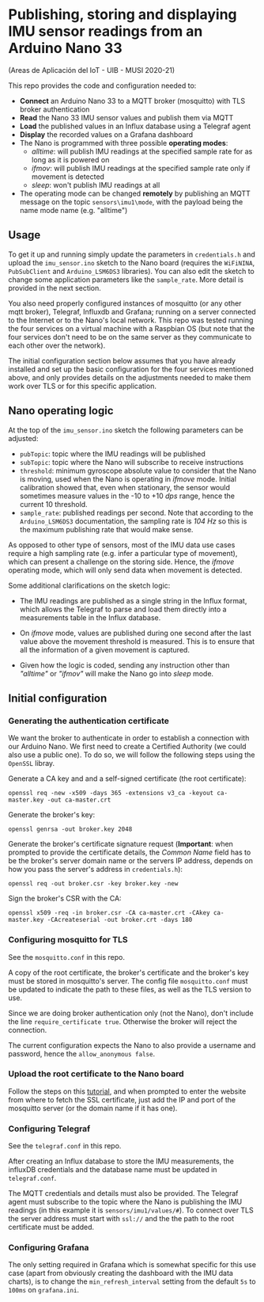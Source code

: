 # Publishing, storing and displaying IMU sensor readings from an Arduino Nano 33

(Areas de Aplicación del IoT - UIB - MUSI 2020-21)

This repo provides the code and configuration needed to:
 
 * **Connect** an Arduino Nano 33 to a MQTT broker (mosquitto) with TLS broker authentication
 * **Read** the Nano 33 IMU sensor values and publish them via MQTT 
 * **Load** the published values in an Influx database using a Telegraf agent
 * **Display** the recorded values on a Grafana dashboard
 * The Nano is programmed with three possible **operating modes**:
    - *alltime*:  will publish IMU readings at the specified sample rate for as long as it is powered on
    - *ifmov*: will publish IMU readings at the specified sample rate only if movement is detected
    - *sleep*: won't publish IMU readings at all
 * The operating mode can be changed **remotely** by publishing an MQTT message on the topic `sensors\imu1\mode`, with the
 payload being the name mode name (e.g. "alltime")
  
 ## Usage
  
  To get it up and running simply update the parameters in `credentials.h` and upload the `imu_sensor.ino` sketch to the
  Nano board (requires the `WiFiNINA`, `PubSubClient` and `Arduino_LSM6DS3` libraries). You can also edit the sketch 
  to change some application parameters like the `sample_rate`. More detail is provided 
  in the next section.
  
  You also need properly configured instances of mosquitto (or any other mqtt broker), Telegraf, Influxdb and Grafana; 
  running on a server connected to the Internet or to the Nano's local network. This repo was tested running the four 
  services on a virtual machine with a Raspbian OS (but note that the four services don't need to be on the same 
  server as they communicate to each other over the network).
  
  The initial configuration section below assumes that you have already installed and set up the basic 
  configuration for the four services mentioned above, and only provides details on the adjustments needed to make them work over TLS or for this specific 
  application.   
  
 ## Nano operating logic
 
 At the top of the `imu_sensor.ino`  sketch the following parameters can be adjusted:
 * `pubTopic`: topic where the IMU readings will be published
 * `subTopic`: topic where the Nano will subscribe to receive instructions
 * `threshold`: minimum gyroscope absolute value to consider that the Nano is moving, used when the Nano is 
 operating in *ifmove* mode. Initial calibration showed that, even when stationary, the sensor would sometimes measure
 values in the -10 to +10 *dps* range, hence the current 10 threshold.
 * `sample_rate`: published readings per second. Note that according to the `Arduino_LSM6DS3` documentation, the 
 sampling rate is *104 Hz* so this is the maximum publishing rate that would make sense.   
 
 As opposed to other type of sensors, most of the IMU data use cases require a high sampling rate (e.g. infer a 
 particular type of movement), which can present a challenge on the storing side. Hence, the *ifmove* operating mode, which will
 only send data when movement is detected. 
 
 Some additional clarifications on the sketch logic:
 
  * The IMU readings are published as a single string in the Influx format, which allows the Telegraf
   to parse and load them directly into a measurements table in the Influx database.
  
  * On *ifmove* mode, values are published during one second after the last value above 
  the movement threshold is measured. This is to ensure that all the information of a given movement is captured.
  
  * Given how the logic is coded, sending any instruction other than *"alltime"* or *"ifmov"* will make the Nano go 
  into *sleep* mode.
 
 
 ## Initial configuration
  
 ### Generating the authentication certificate
 
We want the broker to authenticate in order to establish a connection with our Arduino Nano. We first need
to create a Certified Authority (we could also use a public one). To do so, we will follow the following steps using 
the `OpenSSL` libray. 

Generate a CA key and and a self-signed certificate (the root certificate): 
 
 `openssl req -new -x509 -days 365 -extensions v3_ca -keyout ca-master.key -out ca-master.crt`
 
Generate the broker's key:

`openssl genrsa -out broker.key 2048`

Generate the broker's certificate signature request (**Important**: when prompted to provide the certificate details, 
the *Common Name* field has to be the broker's server domain name or the servers IP address, depends on how you pass the 
server's address in `credentials.h`):

`openssl req -out broker.csr -key broker.key -new`
  
 Sign the broker's CSR with the CA:
 
 `openssl x509 -req -in broker.csr -CA ca-master.crt -CAkey ca-master.key -CAcreateserial -out broker.crt -days 180`
 
 ### Configuring mosquitto for TLS
 
 See the `mosquitto.conf` in this repo.
 
 A copy of the root certificate, the broker's certificate and the broker's key must be stored in mosquitto's server.
 The config file `mosquitto.conf` must be updated to indicate the path to these files, as well as the TLS version to use. 
 
 Since we are doing broker authentication only (not the Nano), don't include the line `require_certificate true`. Otherwise the broker will 
 reject the connection. 
 
 The current configuration expects the Nano to also provide a username and password, hence the `allow_anonymous false`.
 
 ### Upload the root certificate to the Nano board
 
 Follow the steps on this 
 [tutorial](https://support.arduino.cc/hc/en-us/articles/360016119219-How-to-add-certificates-to-Wifi-Nina-Wifi-101-Modules-),
  and when prompted to enter the website from where to fetch the SSL certificate, just add the IP and port 
 of the mosquitto server (or the domain name if it has one).
 
 ### Configuring Telegraf
 
 See the `telegraf.conf` in this repo.
 
 After creating an Influx database to store the IMU measurements, the influxDB credentials and the database name must be 
 updated in `telegraf.conf`. 
 
 The MQTT credentials and details must also be provided. The Telegraf agent must subscribe to the topic where the Nano
 is publishing the IMU readings (in this example it is `sensors/imu1/values/#`). To connect over TLS the 
 server address must start with `ssl://` and the the path to the root certificate must be added.  
 
 ### Configuring Grafana
 
 The only setting required in Grafana which is somewhat specific for this use case (apart from obviously creating the 
 dashboard with the IMU data charts), is to change the `min_refresh_interval` setting from the 
 default `5s` to `100ms` on `grafana.ini`. 
 

 
 
 
 
 
  
 
 